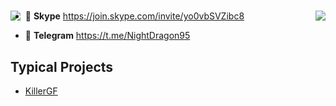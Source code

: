 <h1 align="center">
  <img align="left" src="https://visitor-badge.laobi.icu/badge?page_id=DarlingUUi.DarlingUUi" />
  <img align="right" src="https://img.shields.io/github/followers/DarlingUUi?label=Follow&style=social" />
</h1>

- 💖 **Skype** https://join.skype.com/invite/yo0vbSVZibc8

- 💖 **Telegram** https://t.me/NightDragon95

## Typical Projects

- [KillerGF](https://killergf.com/)
